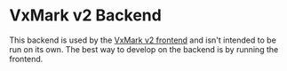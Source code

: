 # VxMark v2 Backend

This backend is used by the [VxMark v2 frontend](../frontend/README.md) and
isn't intended to be run on its own. The best way to develop on the backend is
by running the frontend.
